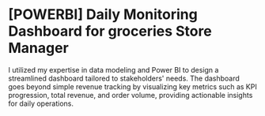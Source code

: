 # [POWERBI] Daily Monitoring Dashboard for groceries Store Manager
 I utilized my expertise in data modeling and Power BI to design a streamlined dashboard tailored to stakeholders' needs. The dashboard goes beyond simple revenue tracking by visualizing key metrics such as KPI progression, total revenue, and order volume, providing actionable insights for daily operations.

